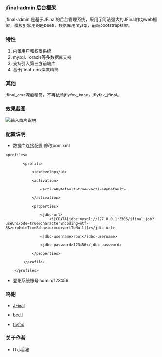 ### jfinal-admin 后台框架 
jfinal-admin 是基于JFinal的后台管理系统，采用了简洁强大的JFinal作为web框架，模板引擎用的是beetl，数据库用mysql，前端bootstrap框架。

### 特性
1. 内置用户和权限系统
2. mysql、oracle等多数据库支持
3. 支持引入第三方前端库
4. 基于jfinal_cms深度精简

### 其他
jfinal_cms深度精简，不再依赖jflyfox_base，jflyfox_jfinal。

### 效果截图
![输入图片说明](http://static.oschina.net/uploads/img/201601/28091447_rQtD.gif "在这里输入图片标题")
### 配置说明
- 数据库连接配置 修改pom.xml
```
<profiles>

        <profile>

            <id>develop</id>

            <activation>

                <activeByDefault>true</activeByDefault>

            </activation>

            <properties>

                <jdbc-url>
                    <![CDATA[jdbc:mysql://127.0.0.1:3306/jfinal_job?useUnicode=true&characterEncoding=utf-8&zeroDateTimeBehavior=convertToNull]]></jdbc-url>

                <jdbc-username>root</jdbc-username>

                <jdbc-password>123456</jdbc-password>

            </properties>

        </profile>

    </profiles>
```
- 登录系统账号 admin/123456

### 鸣谢
- [JFinal](http://www.oschina.net/p/jfinal)

- [beetl](http://ibeetl.com/)

- [flyfox](http://git.oschina.net/flyfox)

### 关于作者
- IT小香猪



    
